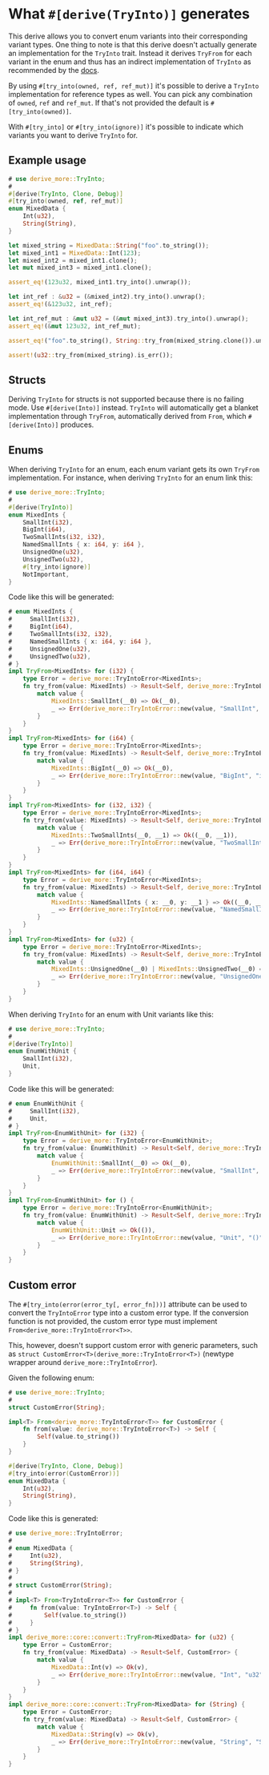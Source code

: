 # What `#[derive(TryInto)]` generates

This derive allows you to convert enum variants into their corresponding
variant types.
One thing to note is that this derive doesn't actually generate an
implementation for the `TryInto` trait.
Instead it derives `TryFrom` for each variant in the enum and thus has an
indirect implementation of `TryInto` as recommended by the
[docs](https://doc.rust-lang.org/core/convert/trait.TryInto.html).

By using `#[try_into(owned, ref, ref_mut)]` it's possible to derive a `TryInto`
implementation for reference types as well.
You can pick any combination of `owned`, `ref` and `ref_mut`.
If that's not provided the default is `#[try_into(owned)]`.

With `#[try_into]` or `#[try_into(ignore)]` it's possible to indicate which
variants you want to derive `TryInto` for.




## Example usage

```rust
# use derive_more::TryInto;
#
#[derive(TryInto, Clone, Debug)]
#[try_into(owned, ref, ref_mut)]
enum MixedData {
    Int(u32),
    String(String),
}

let mixed_string = MixedData::String("foo".to_string());
let mixed_int1 = MixedData::Int(123);
let mixed_int2 = mixed_int1.clone();
let mut mixed_int3 = mixed_int1.clone();

assert_eq!(123u32, mixed_int1.try_into().unwrap());

let int_ref : &u32 = (&mixed_int2).try_into().unwrap();
assert_eq!(&123u32, int_ref);

let int_ref_mut : &mut u32 = (&mut mixed_int3).try_into().unwrap();
assert_eq!(&mut 123u32, int_ref_mut);

assert_eq!("foo".to_string(), String::try_from(mixed_string.clone()).unwrap());

assert!(u32::try_from(mixed_string).is_err());
```




## Structs

Deriving `TryInto` for structs is not supported because there is no failing
mode. Use `#[derive(Into)]` instead. `TryInto` will automatically get a
blanket implementation through `TryFrom`, automatically derived from `From`,
which `#[derive(Into)]` produces.




## Enums

When deriving `TryInto` for an enum, each enum variant gets its own
`TryFrom` implementation.
For instance, when deriving `TryInto` for an enum link this:

```rust
# use derive_more::TryInto;
#
#[derive(TryInto)]
enum MixedInts {
    SmallInt(i32),
    BigInt(i64),
    TwoSmallInts(i32, i32),
    NamedSmallInts { x: i64, y: i64 },
    UnsignedOne(u32),
    UnsignedTwo(u32),
    #[try_into(ignore)]
    NotImportant,
}
```

Code like this will be generated:

```rust
# enum MixedInts {
#     SmallInt(i32),
#     BigInt(i64),
#     TwoSmallInts(i32, i32),
#     NamedSmallInts { x: i64, y: i64 },
#     UnsignedOne(u32),
#     UnsignedTwo(u32),
# }
impl TryFrom<MixedInts> for (i32) {
    type Error = derive_more::TryIntoError<MixedInts>;
    fn try_from(value: MixedInts) -> Result<Self, derive_more::TryIntoError<MixedInts>> {
        match value {
            MixedInts::SmallInt(__0) => Ok(__0),
            _ => Err(derive_more::TryIntoError::new(value, "SmallInt", "i32")),
        }
    }
}
impl TryFrom<MixedInts> for (i64) {
    type Error = derive_more::TryIntoError<MixedInts>;
    fn try_from(value: MixedInts) -> Result<Self, derive_more::TryIntoError<MixedInts>> {
        match value {
            MixedInts::BigInt(__0) => Ok(__0),
            _ => Err(derive_more::TryIntoError::new(value, "BigInt", "i64")),
        }
    }
}
impl TryFrom<MixedInts> for (i32, i32) {
    type Error = derive_more::TryIntoError<MixedInts>;
    fn try_from(value: MixedInts) -> Result<Self, derive_more::TryIntoError<MixedInts>> {
        match value {
            MixedInts::TwoSmallInts(__0, __1) => Ok((__0, __1)),
            _ => Err(derive_more::TryIntoError::new(value, "TwoSmallInts", "(i32, i32)")),
        }
    }
}
impl TryFrom<MixedInts> for (i64, i64) {
    type Error = derive_more::TryIntoError<MixedInts>;
    fn try_from(value: MixedInts) -> Result<Self, derive_more::TryIntoError<MixedInts>> {
        match value {
            MixedInts::NamedSmallInts { x: __0, y: __1 } => Ok((__0, __1)),
            _ => Err(derive_more::TryIntoError::new(value, "NamedSmallInts", "(i64, i64)")),
        }
    }
}
impl TryFrom<MixedInts> for (u32) {
    type Error = derive_more::TryIntoError<MixedInts>;
    fn try_from(value: MixedInts) -> Result<Self, derive_more::TryIntoError<MixedInts>> {
        match value {
            MixedInts::UnsignedOne(__0) | MixedInts::UnsignedTwo(__0) => Ok(__0),
            _ => Err(derive_more::TryIntoError::new(value, "UnsignedOne", "u32")),
        }
    }
}
```

When deriving `TryInto` for an enum with Unit variants like this:

```rust
# use derive_more::TryInto;
#
#[derive(TryInto)]
enum EnumWithUnit {
    SmallInt(i32),
    Unit,
}
```

Code like this will be generated:

```rust
# enum EnumWithUnit {
#     SmallInt(i32),
#     Unit,
# }
impl TryFrom<EnumWithUnit> for (i32) {
    type Error = derive_more::TryIntoError<EnumWithUnit>;
    fn try_from(value: EnumWithUnit) -> Result<Self, derive_more::TryIntoError<EnumWithUnit>> {
        match value {
            EnumWithUnit::SmallInt(__0) => Ok(__0),
            _ => Err(derive_more::TryIntoError::new(value, "SmallInt", "i32")),
        }
    }
}
impl TryFrom<EnumWithUnit> for () {
    type Error = derive_more::TryIntoError<EnumWithUnit>;
    fn try_from(value: EnumWithUnit) -> Result<Self, derive_more::TryIntoError<EnumWithUnit>> {
        match value {
            EnumWithUnit::Unit => Ok(()),
            _ => Err(derive_more::TryIntoError::new(value, "Unit", "()")),
        }
    }
}
```




## Custom error

The `#[try_into(error(error_ty[, error_fn]))]` attribute can be used to convert the `TryIntoError` type
into a custom error type. If the conversion function is not provided, the custom error type must implement
`From<derive_more::TryIntoError<T>>`.

This, however, doesn't support custom error with generic parameters, such as
`struct CustomError<T>(derive_more::TryIntoError<T>)` (newtype wrapper around `derive_more::TryIntoError`).

Given the following enum:
```rust
# use derive_more::TryInto;
#
struct CustomError(String);

impl<T> From<derive_more::TryIntoError<T>> for CustomError {
    fn from(value: derive_more::TryIntoError<T>) -> Self {
        Self(value.to_string())
    }
}

#[derive(TryInto, Clone, Debug)]
#[try_into(error(CustomError))]
enum MixedData {
    Int(u32),
    String(String),
}
```
Code like this is generated:
```rust
# use derive_more::TryIntoError;
#
# enum MixedData {
#     Int(u32),
#     String(String),
# }
#
# struct CustomError(String);
#
# impl<T> From<TryIntoError<T>> for CustomError {
#     fn from(value: TryIntoError<T>) -> Self {
#         Self(value.to_string())
#     }
# }
impl derive_more::core::convert::TryFrom<MixedData> for (u32) {
    type Error = CustomError;
    fn try_from(value: MixedData) -> Result<Self, CustomError> {
        match value {
            MixedData::Int(v) => Ok(v),
            _ => Err(derive_more::TryIntoError::new(value, "Int", "u32").into()),
        }
    }
}
impl derive_more::core::convert::TryFrom<MixedData> for (String) {
    type Error = CustomError;
    fn try_from(value: MixedData) -> Result<Self, CustomError> {
        match value {
            MixedData::String(v) => Ok(v),
            _ => Err(derive_more::TryIntoError::new(value, "String", "String").into()),
        }
    }
}
```
